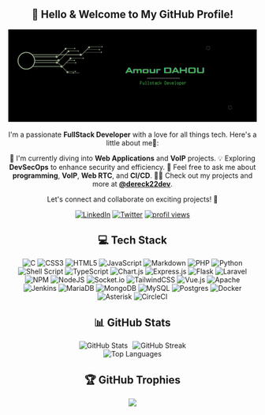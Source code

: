 <div align="center">
  
## 👋 Hello & Welcome to My GitHub Profile!

![Bannière](https://github.com/dereck22dev/dereck22devbanner/raw/main/banner2.png)

I'm a passionate **FullStack Developer** with a love for all things tech. Here's a little about me🚀:

🔭 I'm currently diving into **Web Applications** and **VoIP** projects.
💡 Exploring **DevSecOps** to enhance security and efficiency.
💬 Feel free to ask me about **programming**, **VoIP**, **Web RTC**, and **CI/CD**.
👨‍💻 Check out my projects and more at **[@dereck22dev](https://github.com/dereck22dev)**.

Let's connect and collaborate on exciting projects! 🎯
  
[![LinkedIn](https://img.shields.io/badge/LinkedIn-%230077B5.svg?logo=linkedin&logoColor=white)](https://linkedin.com/in/amour-dahou) [![Twitter](https://img.shields.io/badge/Twitter-%231DA1F2.svg?logo=Twitter&logoColor=white)](https://twitter.com/amour_dahou) 
[![profil views](https://visitcount.itsvg.in/api?id=dereck22dev&icon=6&color=8)](https://github.com/dereck22dev)

</div>

<div align="center">
  
## 💻 Tech Stack
![C](https://img.shields.io/badge/c-%2300599C.svg?style=for-the-badge&logo=c&logoColor=white) ![CSS3](https://img.shields.io/badge/css3-%231572B6.svg?style=for-the-badge&logo=css3&logoColor=white) ![HTML5](https://img.shields.io/badge/html5-%23E34F26.svg?style=for-the-badge&logo=html5&logoColor=white) ![JavaScript](https://img.shields.io/badge/javascript-%23323330.svg?style=for-the-badge&logo=javascript&logoColor=%23F7DF1E) ![Markdown](https://img.shields.io/badge/markdown-%23000000.svg?style=for-the-badge&logo=markdown&logoColor=white) ![PHP](https://img.shields.io/badge/php-%23777BB4.svg?style=for-the-badge&logo=php&logoColor=white) ![Python](https://img.shields.io/badge/python-3670A0?style=for-the-badge&logo=python&logoColor=ffdd54) ![Shell Script](https://img.shields.io/badge/shell_script-%23121011.svg?style=for-the-badge&logo=gnu-bash&logoColor=white) ![TypeScript](https://img.shields.io/badge/typescript-%23007ACC.svg?style=for-the-badge&logo=typescript&logoColor=white) ![Chart.js](https://img.shields.io/badge/chart.js-F5788D.svg?style=for-the-badge&logo=chart.js&logoColor=white) ![Express.js](https://img.shields.io/badge/express.js-%23404d59.svg?style=for-the-badge&logo=express&logoColor=%2361DAFB) ![Flask](https://img.shields.io/badge/flask-%23000.svg?style=for-the-badge&logo=flask&logoColor=white) ![Laravel](https://img.shields.io/badge/laravel-%23FF2D20.svg?style=for-the-badge&logo=laravel&logoColor=white) ![NPM](https://img.shields.io/badge/NPM-%23000000.svg?style=for-the-badge&logo=npm&logoColor=white) ![NodeJS](https://img.shields.io/badge/node.js-6DA55F?style=for-the-badge&logo=node.js&logoColor=white) ![Socket.io](https://img.shields.io/badge/Socket.io-black?style=for-the-badge&logo=socket.io&badgeColor=010101) ![TailwindCSS](https://img.shields.io/badge/tailwindcss-%2338B2AC.svg?style=for-the-badge&logo=tailwind-css&logoColor=white) ![Vue.js](https://img.shields.io/badge/vuejs-%2335495e.svg?style=for-the-badge&logo=vuedotjs&logoColor=%234FC08D) ![Apache](https://img.shields.io/badge/apache-%23D42029.svg?style=for-the-badge&logo=apache&logoColor=white) ![Jenkins](https://img.shields.io/badge/jenkins-%232C5263.svg?style=for-the-badge&logo=jenkins&logoColor=white) ![MariaDB](https://img.shields.io/badge/MariaDB-003545?style=for-the-badge&logo=mariadb&logoColor=white) ![MongoDB](https://img.shields.io/badge/MongoDB-%234ea94b.svg?style=for-the-badge&logo=mongodb&logoColor=white) ![MySQL](https://img.shields.io/badge/mysql-%2300f.svg?style=for-the-badge&logo=mysql&logoColor=white) ![Postgres](https://img.shields.io/badge/postgres-%23316192.svg?style=for-the-badge&logo=postgresql&logoColor=white) ![Docker](https://img.shields.io/badge/docker-%230db7ed.svg?style=for-the-badge&logo=docker&logoColor=white) ![Asterisk](https://img.shields.io/badge/asterisk-%23FF9900.svg?style=for-the-badge&logo=asterisk&logoColor=white) ![CircleCI](https://img.shields.io/badge/circleci-%23161616.svg?style=for-the-badge&logo=circleci&logoColor=white)

</div>

<div align="center">
  
## 📊 GitHub Stats

<div style="display: flex; justify-content: center; gap: 10px;">
  <img src="https://github-readme-stats.vercel.app/api?username=dereck22dev&theme=vue-dark&hide_border=false&include_all_commits=false&count_private=false" alt="GitHub Stats" />
  <img src="https://github-readme-streak-stats.herokuapp.com/?user=dereck22dev&theme=vue-dark&hide_border=false" alt="GitHub Streak" />
</div>
  <img src="https://github-readme-stats.vercel.app/api/top-langs/?username=dereck22dev&theme=vue-dark&hide_border=false&include_all_commits=false&count_private=false&layout=compact" alt="Top Languages" />
</div>

<div align="center">
  
## 🏆 GitHub Trophies

![](https://github-trophies.vercel.app/?username=dereck22dev&theme=onestar&no-frame=false&no-bg=false&margin-w=5)

</div>
